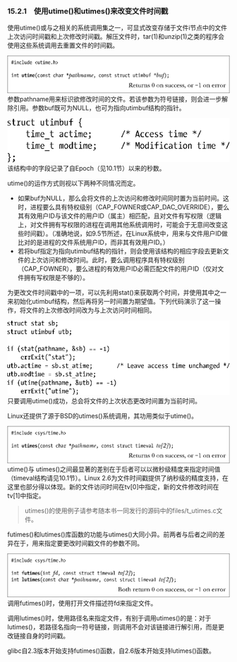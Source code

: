 ### 15.2.1　使用utime()和utimes()来改变文件时间戳

使用utime()或与之相关的系统调用集之一，可显式改变存储于文件i节点中的文件上次访问时间戳和上次修改时间戳。解压文件时，tar(1)和unzip(1)之类的程序会使用这些系统调用去重置文件的时间戳。



![339.png](../images/339.png)
参数pathname用来标识欲修改时间的文件。若该参数为符号链接，则会进一步解除引用。参数buf既可为NULL，也可为指向utimbuf结构的指针。



![340.png](../images/340.png)
该结构中的字段记录了自Epoch（见10.1节）以来的秒数。

utime()的运作方式则视以下两种不同情况而定。

+ 如果buf为NULL，那么会将文件的上次访问和修改时间同时置为当前时间。这时，进程要么具有特权级别（CAP_FOWNER或CAP_DAC_OVERRIDE），要么其有效用户ID与该文件的用户ID（属主）相匹配，且对文件有写权限（逻辑上，对文件拥有写权限的进程在调用其他系统调用时，可能会于无意间改变这些时间戳）。（准确地说，如9.5节所述，在Linux系统中，用来与文件用户ID做比对的是进程的文件系统用户ID，而非其有效用户ID。）
+ 若将buf指定为指向utimbuf结构的指针，则会使用该结构的相应字段去更新文件的上次访问和修改时间。此时，要么调用程序具有特权级别（CAP_FOWNER），要么进程的有效用户ID必需匹配文件的用户ID（仅对文件拥有写权限是不够的）。

为更改文件时间戳中的一项，可以先利用stat()来获取两个时间，并使用其中之一来初始化utimbuf结构，然后再将另一时间置为期望值。下列代码演示了这一操作，将文件的上次修改时间改为与上次访问时间相同。



![341.png](../images/341.png)
只要调用utime()成功，总会将文件的上次状态更改时间置为当前时间。

Linux还提供了源于BSD的utimes()系统调用，其功用类似于utime()。



![342.png](../images/342.png)
utime()与 utimes()之间最显著的差别在于后者可以以微秒级精度来指定时间值（timeval结构请见10.1节）。Linux 2.6为文件时间戳提供了纳秒级的精度支持，在这里也部分得以体现。新的文件访问时间在tv[0]中指定，新的文件修改时间在tv[1]中指定。

> utimes()的使用例子请参考随本书一同发行的源码中的files/t_utimes.c文件。

futimes()和lutimes()库函数的功能与utimes()大同小异。前两者与后者之间的差异在于，用来指定要更改时间戳文件的参数不同。



![343.png](../images/343.png)
调用futimes()时，使用打开文件描述符fd来指定文件。

调用lutimes()时，使用路径名来指定文件，有别于调用utimes()的是：对于lutimes()，若路径名指向一符号链接，则调用不会对该链接进行解引用，而是更改链接自身的时间戳。

glibc自2.3版本开始支持futimes()函数，自2.6版本开始支持lutimes()函数。

